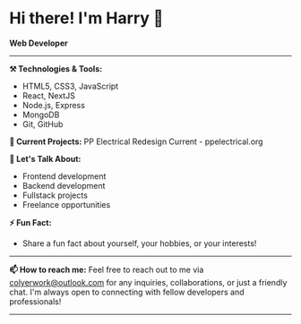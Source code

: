 # Hi there! I'm Harry 👋

**Web Developer**

---

**⚒️ Technologies & Tools:**
- HTML5, CSS3, JavaScript
- React, NextJS
- Node.js, Express
- MongoDB
- Git, GitHub

**🔭 Current Projects:**
PP Electrical Redesign 
Current - ppelectrical.org

**💬 Let's Talk About:**
- Frontend development
- Backend development
- Fullstack projects
- Freelance opportunities

**⚡ Fun Fact:**
- Share a fun fact about yourself, your hobbies, or your interests!

---

**📫 How to reach me:**
Feel free to reach out to me via colyerwork@outlook.com for any inquiries, collaborations, or just a friendly chat. I'm always open to connecting with fellow developers and professionals!

---

<!---
HColyer/HColyer is a ✨ special ✨ repository because its `README.md` (this file) appears on your GitHub profile.
You can click the Preview link to take a look at your changes.
--->

